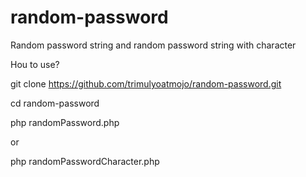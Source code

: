 # random-password
Random password string and random password string with character


Hou to use?

git clone https://github.com/trimulyoatmojo/random-password.git

cd random-password

php randomPassword.php

  or

php randomPasswordCharacter.php
